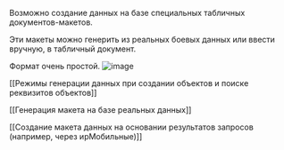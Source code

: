 Возможно создание данных на базе специальных табличных документов-макетов.

Эти макеты можно генерить из реальных боевых данных или ввести вручную, в табличный документ.

Формат очень простой.
![image](https://cloud.githubusercontent.com/assets/2920817/5992720/5f5aab0a-aa46-11e4-84df-a0e4dac8d96f.png)

[[Режимы генерации данных при создании объектов и поиске реквизитов объектов]]

[[Генерация макета на базе реальных данных]]

[[Создание макета данных на основании результатов запросов (например, через ирМобильные)]]